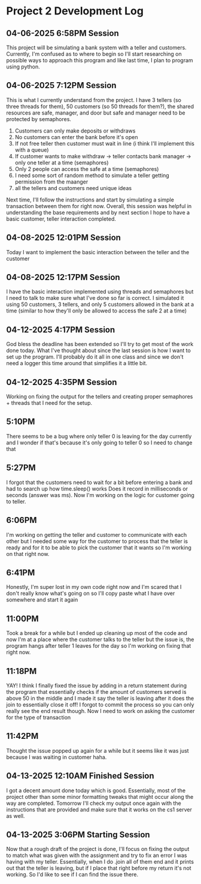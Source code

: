 # Project 2 Development Log

## **04-06-2025 6:58PM Session**
This project will be simulating a bank system with a teller and customers. Currently, I'm 
confused as to where to begin so I'll start researching on possible ways to approach this program 
and like last time, I plan to program using python.

## **04-06-2025 7:12PM Session**
This is what I currently understand from the project. I have 3 tellers (so three threads for them), 
50 customers (so 50 threads for them?), the shared resources are safe, manager, and door but safe 
and manager need to be protected by semaphores. 
1. Customers can only make deposits or withdraws
2. No customers can enter the bank before it's open 
3. If not free teller then customer must wait in line (i think I'll implement this with a queue)
4. If customer wants to make withdraw -> teller contacts bank manager -> only one teller at a time (semaphores)
5. Only 2 people can access the safe at a time (semaphores)
6. I need some sort of random method to simulate a teller getting permission from the maanger 
7. all the tellers and customers need unique ideas 


Next time, I'll follow the instructions and start by simulating a simple transaction between them for right now. Overall, 
this session was helpful in understanding the base requirements and by next section I hope to have a basic customer, teller 
interaction completed. 

## **04-08-2025 12:01PM Session**

Today I want to implement the basic interaction between the teller and the customer


## **04-08-2025 12:17PM Session**
I have the basic interaction implemented using threads and semaphores but I need to talk 
to make sure what I've done so far is correct. I simulated it using 50 customers, 3 
tellers, and only 5 customers allowed in the bank at a time (similar to how they'll 
only be allowed to access the safe 2 at a time)

## **04-12-2025 4:17PM Session**
God bless the deadline has been extended so I'll try to get most of the work done today. What I've thought 
about since the last session is how I want to set up the program. I'll probably do it all in 
one class and since we don't need a logger this time around that simplifies it a little 
bit.

## **04-12-2025 4:35PM Session**
Working on fixing the output for the tellers and creating proper semaphores + threads that I need 
for the setup. 

## **5:10PM**
There seems to be a bug where only teller 0 is leaving for the day currently and I wonder if that's because 
it's only going to teller 0 so I need to change that 

## **5:27PM**
I forgot that the customers need to wait for a bit before entering a bank and had to search up how time.sleep() works 
Does it record in milliseconds or seconds (answer was ms). Now I'm working on the logic for customer going to teller. 

## **6:06PM**
I'm working on getting the teller and customer to communicate with each other but I needed some way 
for the customer to process that the teller is ready and for it to be able to pick the customer 
that it wants so I'm working on that right now. 

## **6:41PM**
Honestly, I'm super lost in my own code right now and I'm scared that I don't really know what's going on 
so I'll copy paste what I have over somewhere and start it again 

## **11:00PM**
Took a break for a while but I ended up cleaning up most of the code and now I'm at a place where the customer 
talks to the teller but the issue is, the program hangs after teller 1 leaves for the day so I'm working on fixing 
that right now. 

## **11:18PM**
YAY! I think I finally fixed the issue by adding in a return statement during the program that essentially checks 
if the amount of customers served is above 50 in the middle and I made it say the teller is leaving after it does 
the join to essentially close it off! I forgot to commit the process so you can only really see the end result though. Now 
I need to work on asking the customer for the type of transaction 

## **11:42PM**
Thought the issue popped up again for a while but it seems like it was just because I was waiting in customer haha. 

## **04-13-2025 12:10AM Finished Session**
I got a decent amount done today which is good. Essentially, most of the project other than some minor formatting tweaks that 
might occur along the way are completed. Tomorrow I'll check my output once again with the instructions that are provided and 
make sure that it works on the cs1 server as well. 

## **04-13-2025 3:06PM Starting Session**
Now that a rough draft of the project is done, I'll focus on fixing the output to match what was given with the 
assignment and try to fix an error I was having with my teller. Essentially, when I do .join all of them end and 
it prints out that the teller is leaving, but if I place that right before my return it's not working. So I'd like 
to see if I can find the issue there. 